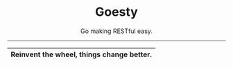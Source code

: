 <div align="right">

</div>

<div align="center">

# Goesty

Go making RESTful easy.

</div>

---

|  Reinvent the wheel, things change better.  |
| :------: |